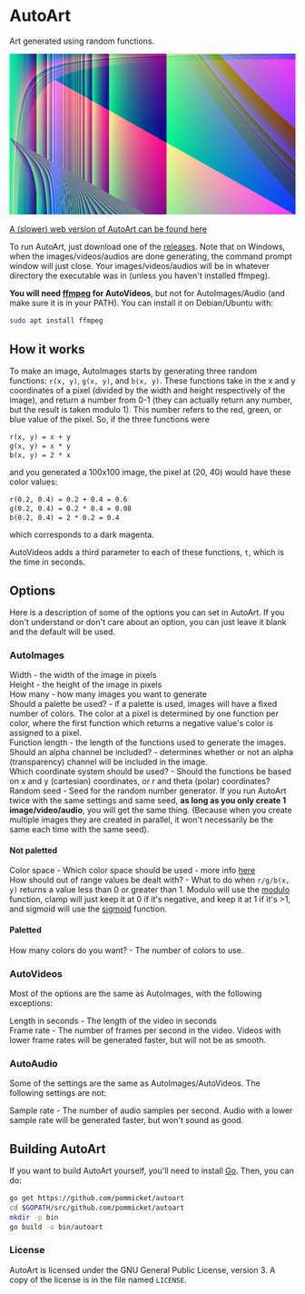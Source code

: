 # AutoArt

Art generated using random functions.

![An example from AutoImages](example.png)

[A (slower) web version of AutoArt can be found here](https://pommicket.com/pommicket)

To run AutoArt, just download one of the [releases](https://github.com/pommicket/autoart/releases). Note that on Windows, when the images/videos/audios are done generating, the command prompt window will just close. Your images/videos/audios will be in whatever directory the executable was in (unless you haven't installed ffmpeg).

**You will need [ffmpeg](http://ffmpeg.org/) for AutoVideos**, but not for AutoImages/Audio (and make sure it is in your PATH).  You can install it on Debian/Ubuntu with:
```bash
sudo apt install ffmpeg
```

## How it works

To make an image, AutoImages starts by generating three random functions: `r(x, y)`, `g(x, y)`, and `b(x, y)`. These functions take in the x and y coordinates of a pixel (divided by the width and height respectively of the image), and return a number from 0-1 (they can actually return any number, but the result is taken modulo 1). This number refers to the red, green, or blue value of the pixel. So, if the three functions were
```
r(x, y) = x + y
g(x, y) = x * y
b(x, y) = 2 * x
```
and you generated a 100x100 image, the pixel at (20, 40) would have these color values:
```
r(0.2, 0.4) = 0.2 + 0.4 = 0.6
g(0.2, 0.4) = 0.2 * 0.4 = 0.08
b(0.2, 0.4) = 2 * 0.2 = 0.4
```
which corresponds to a dark magenta.

AutoVideos adds a third parameter to each of these functions, `t`, which is the time in seconds.

## Options

Here is a description of some of the options you can set in AutoArt. If you don't understand or don't care about an option, you can just leave it blank and the default will be used.

### AutoImages

Width - the width of the image in pixels   
Height - the height of the image in pixels   
How many - how many images you want to generate  
Should a palette be used? - if a palette is used, images will have a fixed number of colors. The color at a pixel is determined by one function per color, where the first function which returns a negative value's color is assigned to a pixel.  
Function length - the length of the functions used to generate the images.  
Should an alpha channel be included? - determines whether or not an alpha (transparency) channel will be included in the image.  
Which coordinate system should be used? - Should the functions be based on x and y (cartesian) coordinates, or r and theta (polar) coordinates?  
Random seed - Seed for the random number generator.  If you run AutoArt twice with the same settings and same seed, **as long as you only create 1 image/video/audio**, you will get the same thing. (Because when you create multiple images they are created in parallel, it won't necessarily be the same each time with the same seed).

#### Not paletted
Color space - Which color space should be used - more info [here](https://en.wikipedia.org/wiki/Color_space)  
How should out of range values be dealt with? - What to do when `r/g/b(x, y)` returns a value less than 0 or greater than 1. Modulo will use the [modulo](https://en.wikipedia.org/wiki/Modulo_operation) function, clamp will just keep it at 0 if it's negative, and keep it at 1 if it's >1, and sigmoid will use the [sigmoid](https://en.wikipedia.org/wiki/Sigmoid_function) function.

#### Paletted
How many colors do you want? - The number of colors to use.

### AutoVideos
Most of the options are the same as AutoImages, with the following exceptions:

Length in seconds - The length of the video in seconds  
Frame rate - The number of frames per second in the video. Videos with lower frame rates will be generated faster, but will not be as smooth.

### AutoAudio
Some of the settings are the same as AutoImages/AutoVideos. The following settings are not:

Sample rate - The number of audio samples per second. Audio with a lower sample rate will  be generated faster, but won't sound as good.


## Building AutoArt
If you want to build AutoArt yourself, you'll need to install [Go](https://golang.org). Then, you can do:
```bash
go get https://github.com/pommicket/autoart
cd $GOPATH/src/github.com/pommicket/autoart
mkdir -p bin
go build -o bin/autoart
```

### License
AutoArt is licensed under the GNU General Public License, version 3. A copy of the license is in the file named `LICENSE`.
